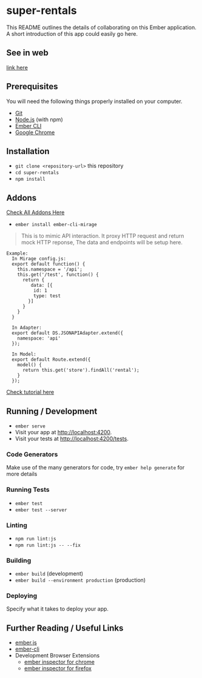 # super-rentals

This README outlines the details of collaborating on this Ember application.
A short introduction of this app could easily go here.
## See in web
[link here](https://jason_rental.surge.sh)


## Prerequisites

You will need the following things properly installed on your computer.

* [Git](https://git-scm.com/)
* [Node.js](https://nodejs.org/) (with npm)
* [Ember CLI](https://ember-cli.com/)
* [Google Chrome](https://google.com/chrome/)

## Installation

* `git clone <repository-url>` this repository
* `cd super-rentals`
* `npm install`

## Addons
[Check All Addons Here](https://emberobserver.com/)
* `ember install ember-cli-mirage`
> This is to mimic API interaction. 
It proxy HTTP request and return mock HTTP reponse, The data and endpoints 
will be setup here. 
```
Example: 
  In Mirage config.js:
  export default function() {
    this.namespace = '/api';
    this.get('/test', function() {
      return {
         data: [{
          id: 1
          type: test
        }]
      }
    }
  }
    
  In Adapter:
  export default DS.JSONAPIAdapter.extend({
    namespace: 'api'
  });
  
  In Model:
  export default Route.extend({
    model() {
      return this.get('store').findAll('rental');
    }
  });
```
[Check tutorial here](https://guides.emberjs.com/v3.1.0/tutorial/installing-addons/)
 
## Running / Development

* `ember serve`
* Visit your app at [http://localhost:4200](http://localhost:4200).
* Visit your tests at [http://localhost:4200/tests](http://localhost:4200/tests).

### Code Generators

Make use of the many generators for code, try `ember help generate` for more details

### Running Tests

* `ember test`
* `ember test --server`

### Linting

* `npm run lint:js`
* `npm run lint:js -- --fix`

### Building

* `ember build` (development)
* `ember build --environment production` (production)

### Deploying

Specify what it takes to deploy your app.

## Further Reading / Useful Links

* [ember.js](https://emberjs.com/)
* [ember-cli](https://ember-cli.com/)
* Development Browser Extensions
  * [ember inspector for chrome](https://chrome.google.com/webstore/detail/ember-inspector/bmdblncegkenkacieihfhpjfppoconhi)
  * [ember inspector for firefox](https://addons.mozilla.org/en-US/firefox/addon/ember-inspector/)
